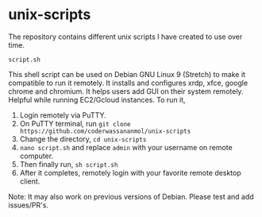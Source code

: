 # unix-scripts
The repository contains different unix scripts I have created to use over time.

`script.sh`

This shell script can be used on Debian GNU Linux 9 (Stretch) to make it compatible to run it remotely. It installs and configures xrdp, xfce, google chrome and chromium. It helps users add GUI on their system remotely. Helpful while running EC2/Gcloud instances. 
To run it,
1. Login remotely via PuTTY.
2. On PuTTY terminal, run `git clone https://github.com/coderwassananmol/unix-scripts`
3. Change the directory, `cd unix-scripts`
4. `nano script.sh` and replace `admin` with your username on remote computer.
4. Then finally run, `sh script.sh`
5. After it completes, remotely login with your favorite remote desktop client.

Note: It may also work on previous versions of Debian. Please test and add issues/PR's.


